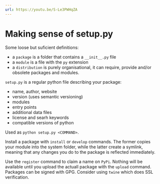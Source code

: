 ```yaml
---
url: https://youtu.be/S-Le3PWHqZA
---
```


# Making sense of setup.py

Some loose but suficient definitions:
- a `package` is a folder that contains a `__init__.py` file
- a `module` is a file with the `py` extension
- a `distribution` is purely organisational, it can require, provide and/or obsolete packages and modules.

`setup.py` is a regular python file describing your package:
- name, author, website
- version (uses semantic versioning)
- modules
- entry points
- additional data files
- license and searh keywords
- compatible versions of python

Used as `python setup.py <COMMAND>`.

Install a package with `install` or `develop` commands. The former copies your module into the system folder, while the latter create a symlink, meaning that any changes you do to the package is reflected immediately.

Use the `register` command to claim a name on `PyPi`. Nothing will be available until you upload the actuall package with the `upload` command. Packages can be signed with GPG. Consider using `twine` which does SSL verification.